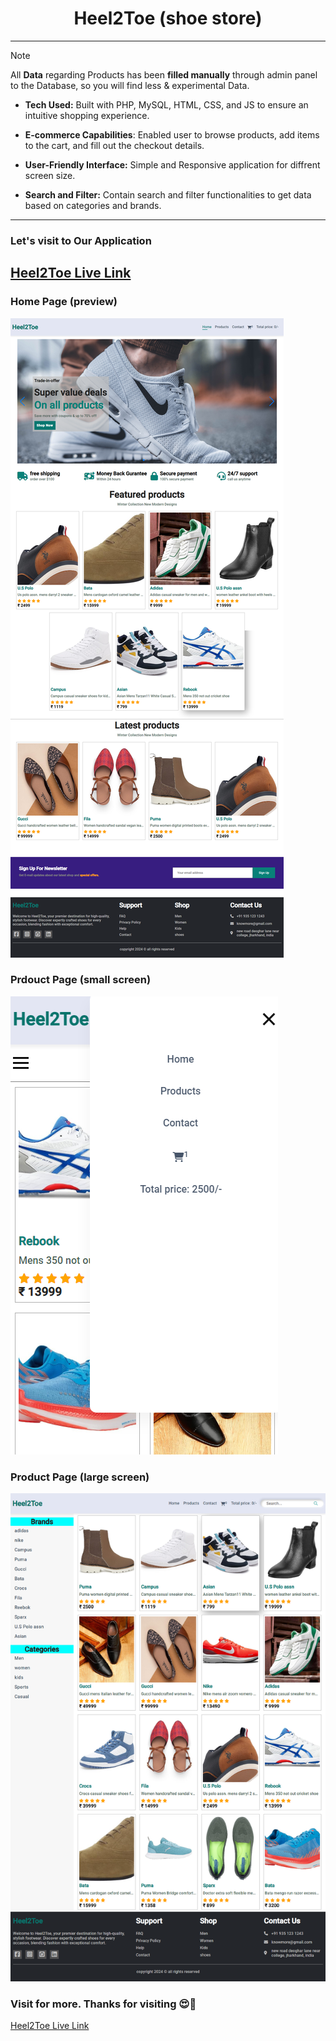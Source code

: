 # <h1 align="center">Heel2Toe (shoe store)</h1>
___

>[!NOTE]
> All **Data** regarding Products has been **filled manually** through admin panel to the Database, so you will find less & experimental Data.

- __Tech Used:__ Built with PHP, MySQL, HTML, CSS, and JS to ensure an intuitive shopping experience.

- **E-commerce Capabilities**: Enabled user to browse products, add items to the cart, and fill out the checkout details.

- **User-Friendly Interface:** Simple and Responsive application for diffrent screen size.

- __Search and Filter:__ Contain search and filter functionalities to get data based on categories and brands.

---
### Let's visit to Our Application
[Heel2Toe Live Link](https://heel2toe.42web.io)
---

### Home Page (preview)

![HomePage](./images/home.png)

### Prdouct Page (small screen)
![productPage](./images/productM.png)

### Product Page (large screen)
![productPage](./images/product.png)

### Visit for more. Thanks for visiting 😍🤗
[Heel2Toe Live Link](https://heel2toe.42web.io)
